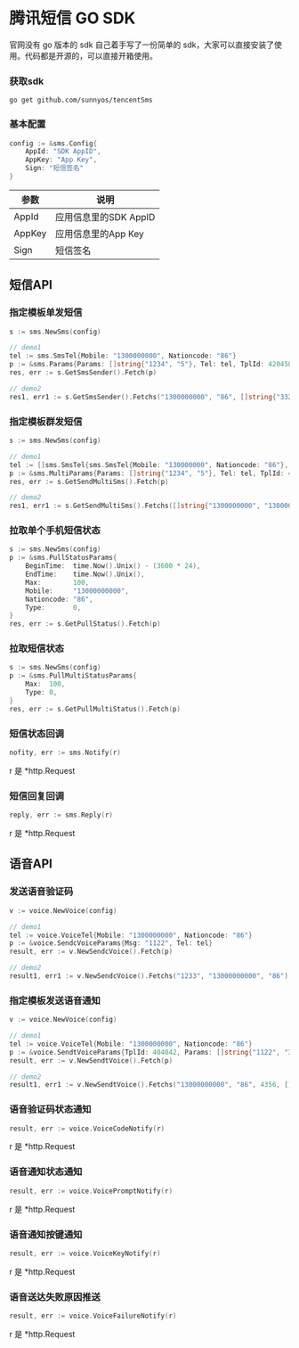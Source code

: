 # 腾讯短信 GO SDK

官网没有 go 版本的 sdk 自己着手写了一份简单的 sdk，大家可以直接安装了使用。代码都是开源的，可以直接开箱使用。

### 获取sdk

```shell
go get github.com/sunnyos/tencentSms
```

### 基本配置

```go
config := &sms.Config{
	AppId: "SDK AppID",
	AppKey: "App Key",
	Sign: "短信签名"
}
```

参数  | 说明
------------- | -------------
AppId|应用信息里的SDK AppID
AppKey|应用信息里的App Key
Sign|短信签名

## 短信API

### 指定模板单发短信

```go
s := sms.NewSms(config)

// demo1
tel := sms.SmsTel{Mobile: "1300000000", Nationcode: "86"}
p := &sms.Params{Params: []string{"1234", "5"}, Tel: tel, TplId: 420450}
res, err := s.GetSmsSender().Fetch(p)

// demo2
res1, err1 := s.GetSmsSender().Fetchs("1300000000", "86", []string{"33221", "5"}, 420450)
```

### 指定模板群发短信

```go
s := sms.NewSms(config)

// demo1
tel := []sms.SmsTel{sms.SmsTel{Mobile: "130000000", Nationcode: "86"}, sms.SmsTel{Mobile: "1300000001", Nationcode: "86"}}
p := &sms.MultiParams{Params: []string{"1234", "5"}, Tel: tel, TplId: 420450}
res, err := s.GetSendMultiSms().Fetch(p)

// demo2
res1, err1 := s.GetSendMultiSms().Fetchs([]string{"1300000000", "1300000001"}, []string{"86", "86"}, []string{"33221", "5"}, 420450)
```

### 拉取单个手机短信状态

```go
s := sms.NewSms(config)
p := &sms.PullStatusParams{
	BeginTime:  time.Now().Unix() - (3600 * 24),
	EndTime:    time.Now().Unix(),
	Max:        100,
	Mobile:     "13000000000",
	Nationcode: "86",
	Type:       0,
}
res, err := s.GetPullStatus().Fetch(p)
```

### 拉取短信状态

```go
s := sms.NewSms(config)
p := &sms.PullMultiStatusParams{
	Max:  100,
	Type: 0,
}
res, err := s.GetPullMultiStatus().Fetch(p)
```

### 短信状态回调

```go
nofity, err := sms.Notify(r)
```

r 是 *http.Request

### 短信回复回调

```go
reply, err := sms.Reply(r)
```

r 是 *http.Request

## 语音API

### 发送语音验证码

```go
v := voice.NewVoice(config)

// demo1
tel := voice.VoiceTel{Mobile: "1300000000", Nationcode: "86"}
p := &voice.SendcVoiceParams{Msg: "1122", Tel: tel}
result, err := v.NewSendcVoice().Fetch(p)

// demo2
result1, err1 := v.NewSendcVoice().Fetchs("1233", "13000000000", "86")
```

### 指定模板发送语音通知

```go
v := voice.NewVoice(config)

// demo1
tel := voice.VoiceTel{Mobile: "1300000000", Nationcode: "86"}
p := &voice.SendtVoiceParams{TplId: 404042, Params: []string{"1122", "3"}, Tel: tel}
result, err := v.NewSendtVoice().Fetch(p)

// demo2
result1, err1 := v.NewSendtVoice().Fetchs("13000000000", "86", 4356, []string{})
```

### 语音验证码状态通知

```go
result, err := voice.VoiceCodeNotify(r)
```

r 是 *http.Request

### 语音通知状态通知

```go
result, err := voice.VoicePromptNotify(r)
```

r 是 *http.Request

### 语音通知按键通知

```go
result, err := voice.VoiceKeyNotify(r)
```

r 是 *http.Request

### 语音送达失败原因推送

```go
result, err := voice.VoiceFailureNotify(r)
```

r 是 *http.Request




